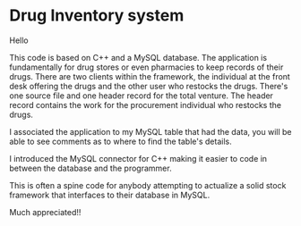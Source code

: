 # Drug Inventory system

Hello

This code is based on C++ and a MySQL database. The application is fundamentally for drug stores or even pharmacies to keep records of their drugs. There are two clients within the framework, the individual at the front desk offering the drugs and the other user who restocks the drugs.
There's one source file and one header record for the total venture. The header record contains the work for the procurement individual who restocks the drugs.

I associated the application to my MySQL table that had the data, you will be able to see comments as to where to find the table's details.

I introduced the MySQL connector for C++ making it easier to code in between the database and the programmer.

This is often a spine code for anybody attempting to actualize a solid stock framework that interfaces to their database in MySQL.

Much appreciated!! 
